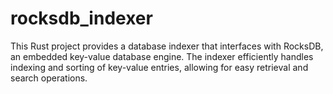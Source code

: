 # rocksdb_indexer
This Rust project provides a database indexer that interfaces with RocksDB, an embedded key-value database engine. The indexer efficiently handles indexing and sorting of key-value entries, allowing for easy retrieval and search operations.
